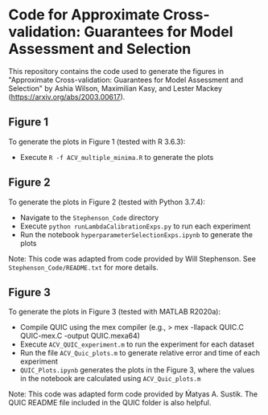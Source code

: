 # Code for Approximate Cross-validation: Guarantees for Model Assessment and Selection

This repository contains the code used to generate the figures in "Approximate Cross-validation: Guarantees for Model Assessment and Selection" by Ashia Wilson, Maximilian Kasy, and Lester Mackey (https://arxiv.org/abs/2003.00617).

## Figure 1

To generate the plots in Figure 1 (tested with R 3.6.3):

* Execute `R -f ACV_multiple_minima.R` to generate the plots

## Figure 2

To generate the plots in Figure 2 (tested with Python 3.7.4):

* Navigate to the `Stephenson_Code` directory
* Execute `python runLambdaCalibrationExps.py` to run each experiment
* Run the notebook `hyperparameterSelectionExps.ipynb` to generate the plots

Note: This code was adapted from code provided by Will Stephenson. See `Stephenson_Code/README.txt` for more details.

## Figure 3

To generate the plots in Figure 3 (tested with MATLAB R2020a):

* Compile QUIC using the mex compiler (e.g., > mex -llapack QUIC.C QUIC-mex.C -output QUIC.mexa64)
* Execute `ACV_QUIC_experiment.m` to run the experiment for each dataset
* Run the file `ACV_Quic_plots.m` to generate relative error and time of each experiment
* `QUIC_Plots.ipynb` generates the plots in the Figure 3, where the values in the notebook are calculated using `ACV_Quic_plots.m`

Note: This code was adapted form code provided by Ḿatyas A. Sustik. The QUIC README file included in the QUIC folder is also helpful.
